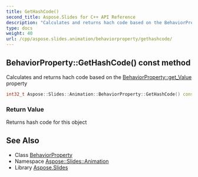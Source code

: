```yaml
---
title: GetHashCode()
second_title: Aspose.Slides for C++ API Reference
description: "Calculates and returns hach code based on the BehaviorProperty::get_Value property"
type: docs
weight: 40
url: /cpp/aspose.slides.animation/behaviorproperty/gethashcode/
---
```

## BehaviorProperty::GetHashCode() const method


Calculates and returns hach code based on the [BehaviorProperty::get_Value](../get_value/) property

```cpp
int32_t Aspose::Slides::Animation::BehaviorProperty::GetHashCode() const override
```


### Return Value

Returns hash code for this object

## See Also

* Class [BehaviorProperty](./)
* Namespace [Aspose::Slides::Animation](../)
* Library [Aspose.Slides](../../)
